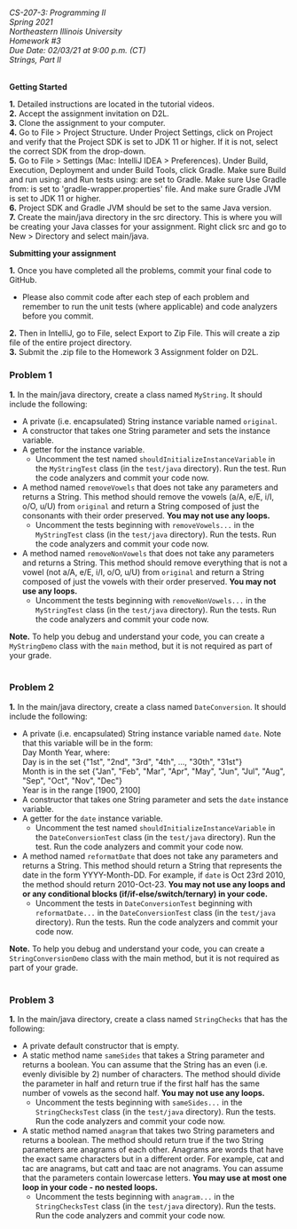###### CS-207-3: Programming II <br> Spring 2021 <br> Northeastern Illinois University <br> Homework #3 <br> Due Date: 02/03/21 at 9:00 p.m. (CT) <br> Strings, Part II

**Getting Started**

**1.** Detailed instructions are located in the tutorial videos.<br>
**2.** Accept the assignment invitation on D2L.<br>
**3.** Clone the assignment to your computer.<br>
**4.** Go to File > Project Structure. Under Project Settings, click on Project and verify that the Project SDK is set
to JDK 11 or higher.  If it is not, select the correct SDK from the drop-down.<br>
**5.** Go to File > Settings (Mac: IntelliJ IDEA > Preferences). Under Build, Execution, Deployment and under Build
Tools, click Gradle. Make sure Build and run using: and Run tests using: are set to Gradle. Make sure Use Gradle from:
is set to 'gradle-wrapper.properties' file. And make sure Gradle JVM is set to JDK 11 or higher.<br>
**6.** Project SDK and Gradle JVM should be set to the same Java version.<br>
**7.** Create the main/java directory in the src directory. This is where you will be creating your Java classes for
your assignment. Right click src and go to New > Directory and select main/java.<br>

**Submitting your assignment**

**1.** Once you have completed all the problems, commit your final code to GitHub. <br>
- Please also commit code after each step of each problem and remember to run the unit tests (where applicable) and
  code analyzers before you commit.

**2.** Then in IntelliJ, go to File, select Export to Zip File. This will create a zip file of the entire project directory.<br>
**3.** Submit the .zip file to the Homework 3 Assignment folder on D2L.<br>

### Problem 1

**1.** In the main/java directory, create a class named `MyString`. It should include the following:
- A private (i.e. encapsulated) String instance variable named `original`.
- A constructor that takes one String parameter and sets the instance variable.
- A getter for the instance variable.
  - Uncomment the test named `shouldInitializeInstanceVariable` in the `MyStringTest` class (in the `test/java`
    directory). Run the test. Run the code analyzers and commit your code now.
- A method named `removeVowels` that does not take any parameters and returns a String. This method should
  remove the vowels (a/A, e/E, i/I, o/O, u/U) from `original` and return a String composed of just the consonants
  with their order preserved. **You may not use any loops.**
  - Uncomment the tests beginning with `removeVowels...` in the `MyStringTest` class (in the `test/java` directory).
    Run the tests. Run the code analyzers and commit your code now.
- A method named `removeNonVowels` that does not take any parameters and returns a String. This method should remove
  everything that is not a vowel (not a/A, e/E, i/I, o/O, u/U) from `original` and return a String composed of just
  the vowels with their order preserved. **You may not use any loops.**
  - Uncomment the tests beginning with `removeNonVowels...` in the `MyStringTest` class (in the `test/java` directory).
    Run the tests. Run the code analyzers and commit your code now.

**Note.** To help you debug and understand your code, you can create a `MyStringDemo` class with the `main` method,
but it is not required as part of your grade.<br>
<br>

### Problem 2

**1.** In the main/java directory, create a class named `DateConversion`. It should include the following:
- A private (i.e. encapsulated) String instance variable named `date`. Note that this variable will be in the form:<br>
  Day Month Year, where:<br>
  Day is in the set {"1st", "2nd", "3rd", "4th", ..., "30th", "31st"}<br>
  Month is in the set {"Jan", "Feb", "Mar", "Apr", "May", "Jun", "Jul", "Aug", "Sep", "Oct", "Nov", "Dec"}<br>
  Year is in the range [1900, 2100]<br>
- A constructor that takes one String parameter and sets the `date` instance variable.
- A getter for the `date` instance variable.
  - Uncomment the test named `shouldInitializeInstanceVariable` in the `DateConversionTest` class (in the `test/java`
    directory). Run the test. Run the code analyzers and commit your code now.
- A method named `reformatDate` that does not take any parameters and returns a String. This method should return a String
  that represents the date in the form YYYY-Month-DD. For example, if `date` is Oct 23rd 2010, the method should return
  2010-Oct-23. **You may not use any loops and or any conditional blocks (if/if-else/switch/ternary) in your code.**
  - Uncomment the tests in `DateConversionTest` beginning with `reformatDate...` in the `DateConversionTest` class (in
    the `test/java` directory). Run the tests. Run the code analyzers and commit your code now.

**Note.** To help you debug and understand your code, you can create a `StringConversionDemo` class with the main method, but it
is not required as part of your grade.<br>
<br>

### Problem 3

**1.** In the main/java directory, create a class named `StringChecks` that has the following:
- A private default constructor that is empty.
- A static method name `sameSides` that takes a String parameter and returns a boolean. You can assume that the String
  has an even (i.e. evenly divisible by 2) number of characters. The method should divide the parameter in half and
  return true if the first half has the same number of vowels as the second half. **You may not use any loops.**
  - Uncomment the tests beginning with `sameSides...` in the `StringChecksTest` class (in the `test/java`
    directory). Run the tests. Run the code analyzers and commit your code now.
- A static method named `anagram` that takes two String parameters and returns a boolean. The method should
  return true if the two String parameters are anagrams of each other. Anagrams are words that have the exact
  same characters but in a different order. For example, cat and tac are anagrams, but catt and taac are not anagrams.
  You can assume that the parameters contain lowercase letters. **You may use at most one loop in
  your code - no nested loops.**
  - Uncomment the tests beginning with `anagram...` in the `StringChecksTest` class (in the `test/java`
    directory). Run the tests. Run the code analyzers and commit your code now.